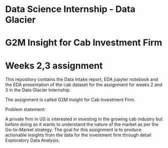 # Data Science Internship - Data Glacier
# G2M Insight for Cab Investment Firm
# Weeks 2,3 assignment

This repository contains the Data Intake report, EDA jupyter notebook and the EDA presentation of the cab dataset for the assignment for weeks 2 and 3 in the Data Glacier Internship.

The assignment is called G2M Insight for Cab Investment Firm.

Problem statement:

A private firm in US is interested in investing in the growing cab industry but before doing so it wants to understand the nature of the market as per the Go-to-Market strategy. The goal for this assignment is to produce actionable insights from the data for the investment firm through detail Exploratory Data Analysis.
